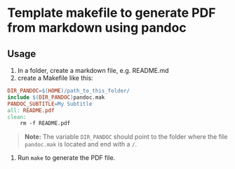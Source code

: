 # Template makefile to generate PDF from markdown using pandoc

## Usage

1. In a folder, create a markdown file, e.g. README.md
1. create a Makefile like this:

```makefile
DIR_PANDOC=$(HOME)/path_to_this_folder/
include $(DIR_PANDOC)pandoc.mak
PANDOC_SUBTITLE=My Subtitle
all: README.pdf
clean:
    rm -f README.pdf
```

> **Note:** The variable `DIR_PANDOC` should point to the folder where the file `pandoc.mak` is located and end with a `/`.

1. Run `make` to generate the PDF file.
